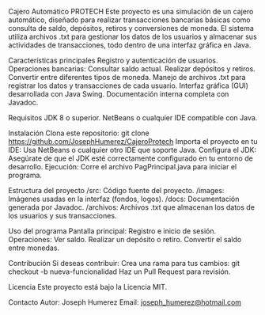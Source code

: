 Cajero Automático PROTECH
  Este proyecto es una simulación de un cajero automático, diseñado para realizar transacciones bancarias básicas como consulta de saldo, depósitos, retiros y conversiones de moneda. El sistema utiliza archivos .txt para gestionar los datos de los usuarios y almacenar sus actividades de transacciones, todo dentro de una interfaz gráfica en Java.

Características principales
  Registro y autenticación de usuarios.
  Operaciones bancarias:
    Consultar saldo actual.
    Realizar depósitos y retiros.
    Convertir entre diferentes tipos de moneda.
  Manejo de archivos .txt para registrar los datos y transacciones de cada usuario.
  Interfaz gráfica (GUI) desarrollada con Java Swing.
  Documentación interna completa con Javadoc.

Requisitos
  JDK 8 o superior.
  NetBeans o cualquier IDE compatible con Java.
  
Instalación
  Clona este repositorio:
    git clone https://github.com/JosephHumerez/CajeroProtech
  Importa el proyecto en tu IDE:
    Usa NetBeans o cualquier otro IDE que soporte Java.
  Configura el JDK:
    Asegúrate de que el JDK esté correctamente configurado en tu entorno de desarrollo.
  Ejecución:
    Corre el archivo PagPrincipal.java para iniciar el programa.

Estructura del proyecto
  /src: Código fuente del proyecto.
  /images: Imágenes usadas en la interfaz (fondos, logos).
  /docs: Documentación generada por Javadoc.
  /archivos: Archivos .txt que almacenan los datos de los usuarios y sus transacciones.

Uso del programa
  Pantalla principal: Registro e inicio de sesión.
  Operaciones:
    Ver saldo.
    Realizar un depósito o retiro.
    Convertir el saldo entre monedas.

Contribución
  Si deseas contribuir:
    Crea una rama para tus cambios:
      git checkout -b nueva-funcionalidad
    Haz un Pull Request para revisión.

Licencia
  Este proyecto está bajo la Licencia MIT.

Contacto
  Autor: Joseph Humerez
  Email: joseph_humerez@hotmail.com
